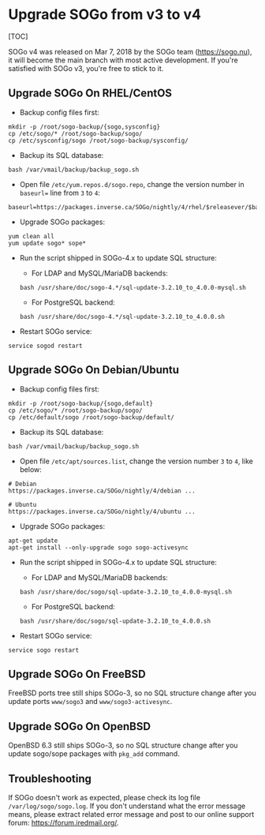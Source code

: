 # Upgrade SOGo from v3 to v4

[TOC]

SOGo v4 was released on Mar 7, 2018 by the SOGo team (<https://sogo.nu>), it
will become the main branch with most active development.
If you're satisfied with SOGo v3, you're free to stick to it.

## Upgrade SOGo On RHEL/CentOS

* Backup config files first:

```
mkdir -p /root/sogo-backup/{sogo,sysconfig}
cp /etc/sogo/* /root/sogo-backup/sogo/
cp /etc/sysconfig/sogo /root/sogo-backup/sysconfig/
```

* Backup its SQL database:

```
bash /var/vmail/backup/backup_sogo.sh
```

* Open file `/etc/yum.repos.d/sogo.repo`, change the version number in
  `baseurl=` line from `3` to `4`:

```
baseurl=https://packages.inverse.ca/SOGo/nightly/4/rhel/$releasever/$basearch/
```

* Upgrade SOGo packages:

```
yum clean all
yum update sogo* sope*
```

* Run the script shipped in SOGo-4.x to update SQL structure:
    * For LDAP and MySQL/MariaDB backends:

    ```
    bash /usr/share/doc/sogo-4.*/sql-update-3.2.10_to_4.0.0-mysql.sh
    ```

    * For PostgreSQL backend:

    ```bash /usr/share/doc/sogo-4.*/sql-update-3.2.10_to_4.0.0.sh```

* Restart SOGo service:

```
service sogod restart
```

## Upgrade SOGo On Debian/Ubuntu

* Backup config files first:

```
mkdir -p /root/sogo-backup/{sogo,default}
cp /etc/sogo/* /root/sogo-backup/sogo/
cp /etc/default/sogo /root/sogo-backup/default/
```

* Backup its SQL database:

```
bash /var/vmail/backup/backup_sogo.sh
```

* Open file `/etc/apt/sources.list`, change the version number `3` to `4`, like
  below:

```
# Debian
https://packages.inverse.ca/SOGo/nightly/4/debian ...

# Ubuntu
https://packages.inverse.ca/SOGo/nightly/4/ubuntu ...
```

* Upgrade SOGo packages:

```
apt-get update
apt-get install --only-upgrade sogo sogo-activesync
```

* Run the script shipped in SOGo-4.x to update SQL structure:
    * For LDAP and MySQL/MariaDB backends:

    ```
    bash /usr/share/doc/sogo/sql-update-3.2.10_to_4.0.0-mysql.sh
    ```

    * For PostgreSQL backend:

    ```bash /usr/share/doc/sogo/sql-update-3.2.10_to_4.0.0.sh```

* Restart SOGo service:

```
service sogo restart
```

## Upgrade SOGo On FreeBSD

FreeBSD ports tree still ships SOGo-3, so no SQL structure change after you
update ports `www/sogo3` and `www/sogo3-activesync`.

## Upgrade SOGo On OpenBSD

OpenBSD 6.3 still ships SOGo-3, so no SQL structure change after you update
sogo/sope packages with `pkg_add` command.

## Troubleshooting

If SOGo doesn't work as expected, please check its log file
`/var/log/sogo/sogo.log`. If you don't understand what the error message means,
please extract related error message and post to our online support forum:
<https://forum.iredmail.org/>.
